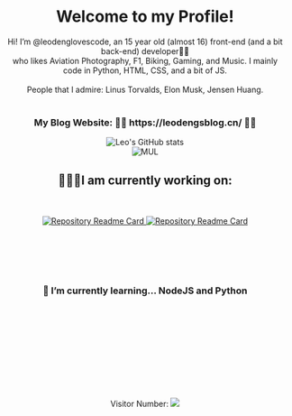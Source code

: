 # <div align="center">Welcome to my Profile!</div>  


<div align="center">Hi! I’m @leodenglovescode, an 15 year old (almost 16) front-end (and a bit back-end) developer👨‍💻<br>
who likes Aviation Photography, F1, Biking, Gaming, and Music.
I mainly code in Python, HTML, CSS, and a bit of JS.<br><br>
People that I admire: Linus Torvalds, Elon Musk, Jensen Huang.<br><br>
<h3>My Blog Website: 🚀🚀 https://leodengsblog.cn/ 🚀🚀</h3></div>
<div align="center">
  
![Leo's GitHub stats](https://github-readme-stats.vercel.app/api?username=leodenglovescode&show_icons=true&theme=blue-green)<br>
![MUL](https://github-readme-stats.vercel.app/api/top-langs/?username=leodenglovescode&layout=compact&theme=blue-green)
  

<h2>👨🏻‍💻I am currently working on: </h2><br><br>
<a href="https://github.com/leodenglovescode/cs2servermanager">
  <img src="https://github-readme-stats.vercel.app/api/pin/?username=leodenglovescode&repo=cs2servermanager" alt="Repository Readme Card">
  <img src="https://github-readme-stats.vercel.app/api/pin/?username=leodenglovescode&repo=QuanQuanVFP" alt="Repository Readme Card"><br><br>
</a><br>

<br><br>
  

<h3>🌱 I’m currently learning... NodeJS and Python</h3>
<br><br>

<br><br>




<br><br><br><br>
Visitor Number: <img src="https://profile-counter.glitch.me/Christmas/count.svg">
</div>

